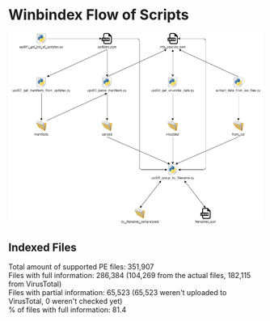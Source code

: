 # Winbindex Flow of Scripts

![winbindex-scripts-flow.png](winbindex-scripts-flow.png)

## Indexed Files

<!--FileStats-->
Total amount of supported PE files: 351,907  
Files with full information: 286,384 (104,269 from the actual files, 182,115 from VirusTotal)  
Files with partial information: 65,523 (65,523 weren't uploaded to VirusTotal, 0 weren't checked yet)  
% of files with full information: 81.4  
<!--/FileStats-->
